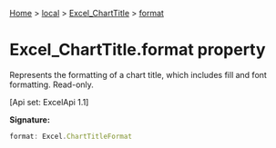 [Home](./index) &gt; [local](local.md) &gt; [Excel\_ChartTitle](local.excel_charttitle.md) &gt; [format](local.excel_charttitle.format.md)

# Excel\_ChartTitle.format property

Represents the formatting of a chart title, which includes fill and font formatting. Read-only. 

 \[Api set: ExcelApi 1.1\]

**Signature:**
```javascript
format: Excel.ChartTitleFormat
```
